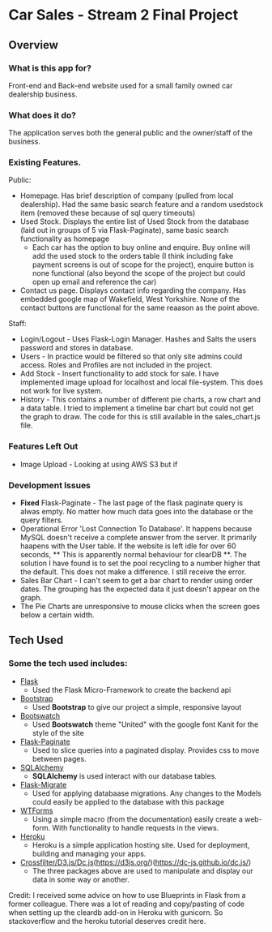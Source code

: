 # Car Sales - Stream 2 Final Project

## Overview

### What is this app for?
 
Front-end and Back-end website used for a small family owned car dealership business. 
 
### What does it do?
 
The application serves both the general public and the owner/staff of the business.


### Existing Features. 

Public:
  - Homepage. Has brief description of company (pulled from local dealership). Had the same basic search feature and a random usedstock item (removed these because of sql query timeouts) 
  - Used Stock. Displays the entire list of Used Stock from the database (laid out in groups of 5 via Flask-Paginate), same basic search functionality as homepage
    - Each car has the option to buy online and enquire. Buy online will add the used stock to the orders table (I think including fake payment screens is out of scope for the project), enquire button is none functional (also beyond the scope of the project but could open up email and reference the car) 
  - Contact us page. Displays contact info regarding the company. Has embedded google map of Wakefield, West Yorkshire. None of the contact buttons are functional for the same reaason as the point above. 

Staff: 
  - Login/Logout - Uses Flask-Login Manager. Hashes and Salts the users password and stores in database. 
  - Users - In practice would be filtered so that only site admins could access. Roles and Profiles are not included in the project. 
  - Add Stock - Insert functionality to add stock for sale. I have implemented image upload for localhost and local file-system. This does not work for live system. 
  - History - This contains a number of different pie charts, a row chart and a data table. I tried to implement a timeline bar chart but could not get the graph to draw. The code for this is still available in the sales_chart.js file. 

### Features Left Out 
  - Image Upload - Looking at using AWS S3 but if 


### Development Issues
  - **Fixed** Flask-Paginate - The last page of the flask paginate query is alwas empty. No matter how much data goes into the database or the query filters. 
  - Operational Error 'Lost Connection To Database'. It happens because MySQL doesn't receive a complete answer from the server. It primarily haapens with the User table. If the website is left idle for over 60 seconds, ** This is apparently normal behaviour for clearDB **. The solution I have found is to set the pool recycling to a number higher that the default. This does not make a difference. I still receive the error.  
  - Sales Bar Chart - I can't seem to get a bar chart to render using order dates. The grouping has the expected data it just doesn't appear on the graph. 
  - The Pie Charts are unresponsive to mouse clicks when the screen goes below a certain width. 

## Tech Used

### Some the tech used includes:
- [Flask](http://flask.pocoo.org//)
    - Used the Flask Micro-Framework to create the backend api
- [Bootstrap](http://getbootstrap.com/)
    - Used **Bootstrap** to give our project a simple, responsive layout
- [Bootswatch](https://bootswatch.com/united/)
    - Used **Bootswatch** theme "United" with the google font Kanit for the style of the site
- [Flask-Paginate](https://pythonhosted.org/Flask-paginate/)
    - Used to slice queries into a paginated display. Provides css to move between pages.
- [SQLAlchemy](https://www.sqlalchemy.org/)
    - **SQLAlchemy** is used interact with our database tables. 
- [Flask-Migrate](https://flask-migrate.readthedocs.io/en/latest/)
    - Used for applying databaase migrations. Any changes to the Models could easily be applied to the database with this package
- [WTForms](https://wtforms.readthedocs.io/en/latest/)
    - Using a simple macro (from the documentation) easily create a web-form. With functionality to handle requests in the views.
- [Heroku](https://dashboard.heroku.com)
    - Heroku is a simple application hosting site. Used for deployment, building and managing your apps. 
- [Crossfilter/D3.js/Dc.js](http://square.github.io/crossfilter/)(https://d3js.org/)(https://dc-js.github.io/dc.js/)
    - The three packages above are used to manipulate and display our data in some way or another. 


Credit: I received some advice on how to use Blueprints in Flask from a former colleague. 
        There was a lot of reading and copy/pasting of code when setting up the cleardb add-on in Heroku with gunicorn. So stackoverflow and the heroku tutorial deserves credit here.
